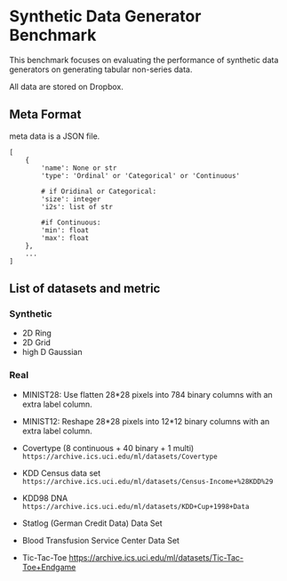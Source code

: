 # Synthetic Data Generator Benchmark

This benchmark focuses on evaluating the performance of synthetic data generators on generating tabular non-series data.

All data are stored on Dropbox. 

## Meta Format
meta data is a JSON file. 

```
[
	{
		'name': None or str
		'type': 'Ordinal' or 'Categorical' or 'Continuous'
		
		# if Oridinal or Categorical:
		'size': integer
		'i2s': list of str
		
		#if Continuous:
		'min': float
		'max': float
	},
	...
]

```

## List of datasets and metric


### Synthetic

- 2D Ring
- 2D Grid
- high D Gaussian


### Real
- MINIST28: Use flatten 28\*28 pixels into 784 binary columns with an extra label column. 
- MINIST12: Reshape 28\*28 pixels into 12\*12 binary columns with an extra label column. 


- Covertype (8 continuous + 40 binary + 1 multi) `https://archive.ics.uci.edu/ml/datasets/Covertype`
- KDD Census data set `https://archive.ics.uci.edu/ml/datasets/Census-Income+%28KDD%29`
- KDD98 DNA `https://archive.ics.uci.edu/ml/datasets/KDD+Cup+1998+Data`
- Statlog (German Credit Data) Data Set 
- Blood Transfusion Service Center Data Set
- Tic-Tac-Toe https://archive.ics.uci.edu/ml/datasets/Tic-Tac-Toe+Endgame

